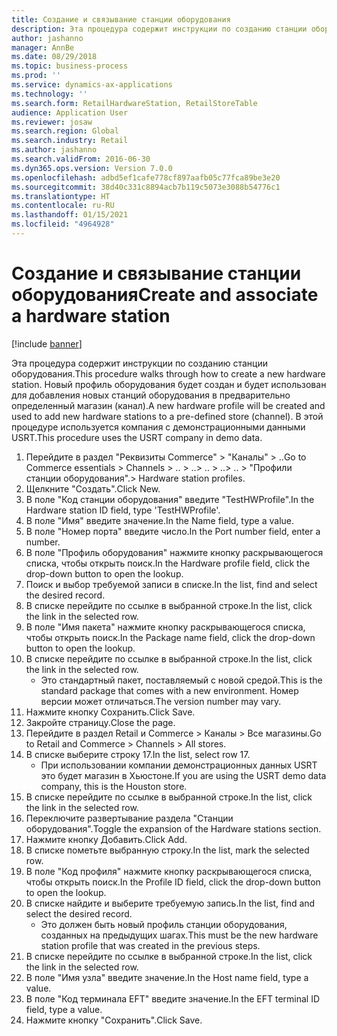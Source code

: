 ```yaml
---
title: Создание и связывание станции оборудования
description: Эта процедура содержит инструкции по созданию станции оборудования.
author: jashanno
manager: AnnBe
ms.date: 08/29/2018
ms.topic: business-process
ms.prod: ''
ms.service: dynamics-ax-applications
ms.technology: ''
ms.search.form: RetailHardwareStation, RetailStoreTable
audience: Application User
ms.reviewer: josaw
ms.search.region: Global
ms.search.industry: Retail
ms.author: jashanno
ms.search.validFrom: 2016-06-30
ms.dyn365.ops.version: Version 7.0.0
ms.openlocfilehash: adbd5ef1cafe778cf897aafb05c77fca89be3e20
ms.sourcegitcommit: 38d40c331c8894acb7b119c5073e3088b54776c1
ms.translationtype: HT
ms.contentlocale: ru-RU
ms.lasthandoff: 01/15/2021
ms.locfileid: "4964928"
---
```

# <a name="create-and-associate-a-hardware-station"></a><span data-ttu-id="0c252-103">Создание и связывание станции оборудования</span><span class="sxs-lookup"><span data-stu-id="0c252-103">Create and associate a hardware station</span></span>

[!include [banner](../includes/banner.md)]

<span data-ttu-id="0c252-104">Эта процедура содержит инструкции по созданию станции оборудования.</span><span class="sxs-lookup"><span data-stu-id="0c252-104">This procedure walks through how to create a new hardware station.</span></span> <span data-ttu-id="0c252-105">Новый профиль оборудования будет создан и будет использован для добавления новых станций оборудования в предварительно определенный магазин (канал).</span><span class="sxs-lookup"><span data-stu-id="0c252-105">A new hardware profile will be created and used to add new hardware stations to a pre-defined store (channel).</span></span> <span data-ttu-id="0c252-106">В этой процедуре используется компания с демонстрационными данными USRT.</span><span class="sxs-lookup"><span data-stu-id="0c252-106">This procedure uses the USRT company in demo data.</span></span>

1. <span data-ttu-id="0c252-107">Перейдите в раздел "Реквизиты Commerce" > "Каналы" > ..</span><span class="sxs-lookup"><span data-stu-id="0c252-107">Go to Commerce essentials > Channels > ..</span></span> <span data-ttu-id="0c252-108">> ..</span><span class="sxs-lookup"><span data-stu-id="0c252-108">> ..</span></span> <span data-ttu-id="0c252-109">> ..</span><span class="sxs-lookup"><span data-stu-id="0c252-109">> ..</span></span> <span data-ttu-id="0c252-110">> "Профили станции оборудования".</span><span class="sxs-lookup"><span data-stu-id="0c252-110">> Hardware station profiles.</span></span>
2. <span data-ttu-id="0c252-111">Щелкните "Создать".</span><span class="sxs-lookup"><span data-stu-id="0c252-111">Click New.</span></span>
3. <span data-ttu-id="0c252-112">В поле "Код станции оборудования" введите "TestHWProfile".</span><span class="sxs-lookup"><span data-stu-id="0c252-112">In the Hardware station ID field, type 'TestHWProfile'.</span></span>
4. <span data-ttu-id="0c252-113">В поле "Имя" введите значение.</span><span class="sxs-lookup"><span data-stu-id="0c252-113">In the Name field, type a value.</span></span>
5. <span data-ttu-id="0c252-114">В поле "Номер порта" введите число.</span><span class="sxs-lookup"><span data-stu-id="0c252-114">In the Port number field, enter a number.</span></span>
6. <span data-ttu-id="0c252-115">В поле "Профиль оборудования" нажмите кнопку раскрывающегося списка, чтобы открыть поиск.</span><span class="sxs-lookup"><span data-stu-id="0c252-115">In the Hardware profile field, click the drop-down button to open the lookup.</span></span>
7. <span data-ttu-id="0c252-116">Поиск и выбор требуемой записи в списке.</span><span class="sxs-lookup"><span data-stu-id="0c252-116">In the list, find and select the desired record.</span></span>
8. <span data-ttu-id="0c252-117">В списке перейдите по ссылке в выбранной строке.</span><span class="sxs-lookup"><span data-stu-id="0c252-117">In the list, click the link in the selected row.</span></span>
9. <span data-ttu-id="0c252-118">В поле "Имя пакета" нажмите кнопку раскрывающегося списка, чтобы открыть поиск.</span><span class="sxs-lookup"><span data-stu-id="0c252-118">In the Package name field, click the drop-down button to open the lookup.</span></span>
10. <span data-ttu-id="0c252-119">В списке перейдите по ссылке в выбранной строке.</span><span class="sxs-lookup"><span data-stu-id="0c252-119">In the list, click the link in the selected row.</span></span>
    * <span data-ttu-id="0c252-120">Это стандартный пакет, поставляемый с новой средой.</span><span class="sxs-lookup"><span data-stu-id="0c252-120">This is the standard package that comes with a new environment.</span></span> <span data-ttu-id="0c252-121">Номер версии может отличаться.</span><span class="sxs-lookup"><span data-stu-id="0c252-121">The version number may vary.</span></span>  
11. <span data-ttu-id="0c252-122">Нажмите кнопку Сохранить.</span><span class="sxs-lookup"><span data-stu-id="0c252-122">Click Save.</span></span>
12. <span data-ttu-id="0c252-123">Закройте страницу.</span><span class="sxs-lookup"><span data-stu-id="0c252-123">Close the page.</span></span>
13. <span data-ttu-id="0c252-124">Перейдите в раздел Retail и Commerce > Каналы > Все магазины.</span><span class="sxs-lookup"><span data-stu-id="0c252-124">Go to Retail and Commerce > Channels > All stores.</span></span>
14. <span data-ttu-id="0c252-125">В списке выберите строку 17.</span><span class="sxs-lookup"><span data-stu-id="0c252-125">In the list, select row 17.</span></span>
    * <span data-ttu-id="0c252-126">При использовании компании демонстрационных данных USRT это будет магазин в Хьюстоне.</span><span class="sxs-lookup"><span data-stu-id="0c252-126">If you are using the USRT demo data company, this is the Houston store.</span></span>  
15. <span data-ttu-id="0c252-127">В списке перейдите по ссылке в выбранной строке.</span><span class="sxs-lookup"><span data-stu-id="0c252-127">In the list, click the link in the selected row.</span></span>
16. <span data-ttu-id="0c252-128">Переключите развертывание раздела "Станции оборудования".</span><span class="sxs-lookup"><span data-stu-id="0c252-128">Toggle the expansion of the Hardware stations section.</span></span>
17. <span data-ttu-id="0c252-129">Нажмите кнопку Добавить.</span><span class="sxs-lookup"><span data-stu-id="0c252-129">Click Add.</span></span>
18. <span data-ttu-id="0c252-130">В списке пометьте выбранную строку.</span><span class="sxs-lookup"><span data-stu-id="0c252-130">In the list, mark the selected row.</span></span>
19. <span data-ttu-id="0c252-131">В поле "Код профиля" нажмите кнопку раскрывающегося списка, чтобы открыть поиск.</span><span class="sxs-lookup"><span data-stu-id="0c252-131">In the Profile ID field, click the drop-down button to open the lookup.</span></span>
20. <span data-ttu-id="0c252-132">В списке найдите и выберите требуемую запись.</span><span class="sxs-lookup"><span data-stu-id="0c252-132">In the list, find and select the desired record.</span></span>
    * <span data-ttu-id="0c252-133">Это должен быть новый профиль станции оборудования, созданных на предыдущих шагах.</span><span class="sxs-lookup"><span data-stu-id="0c252-133">This must be the new hardware station profile that was created in the previous steps.</span></span>  
21. <span data-ttu-id="0c252-134">В списке перейдите по ссылке в выбранной строке.</span><span class="sxs-lookup"><span data-stu-id="0c252-134">In the list, click the link in the selected row.</span></span>
22. <span data-ttu-id="0c252-135">В поле "Имя узла" введите значение.</span><span class="sxs-lookup"><span data-stu-id="0c252-135">In the Host name field, type a value.</span></span>
23. <span data-ttu-id="0c252-136">В поле "Код терминала EFT" введите значение.</span><span class="sxs-lookup"><span data-stu-id="0c252-136">In the EFT terminal ID field, type a value.</span></span>
24. <span data-ttu-id="0c252-137">Нажмите кнопку "Сохранить".</span><span class="sxs-lookup"><span data-stu-id="0c252-137">Click Save.</span></span>

